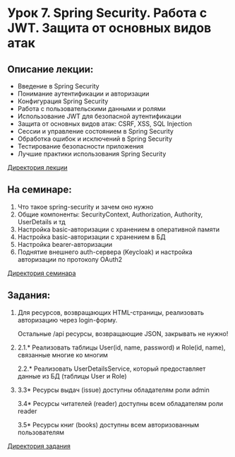 # Урок 7. Spring Security. Работа с JWT. Защита от основных видов атак

## Описание лекции:

- Введение в Spring Security
- Понимание аутентификации и авторизации
- Конфигурация Spring Security
- Работа с пользовательскими данными и ролями
- Использование JWT для безопасной аутентификации
- Защита от основных видов атак: CSRF, XSS, SQL Injection
- Сессии и управление состоянием в Spring Security
- Обработка ошибок и исключений в Spring Security
- Тестирование безопасности приложения
- Лучшие практики использования Spring Security

[Директория лекции](https://github.com/MikhailAkulov/Spring_Framework/tree/main/Examples/Example_7/Lecture/)

## На семинаре:

1. Что такое spring-security и зачем оно нужно
2. Общие компоненты: SecurityContext, Authorization, Authority, UserDetails и тд
3. Настройка basic-авторизации с хранением в оперативной памяти
4. Настройка basic-авторизации с хранением в БД
5. Настройка bearer-авторизации
6. Поднятие внешнего auth-сервера (Keycloak) и настройка авторизации по протоколу OAuth2

[Директория семинара](https://github.com/MikhailAkulov/Spring_Framework/tree/main/Examples/Example_7/Seminar)

## Задания:

1. Для ресурсов, возвращающих HTML-страницы, реализовать авторизацию через login-форму.
   
   Остальные /api ресурсы, возвращающие JSON, закрывать не нужно!
2. 
   2.1.* Реализовать таблицы User(id, name, password) и Role(id, name), связанные многие ко многим

   2.2.* Реализовать UserDetailsService, который предоставляет данные из БД (таблицы User и Role)
3. 
   3.3* Ресурсы выдач (issue) доступны обладателям роли admin
      
   3.4* Ресурсы читателей (reader) доступны всем обладателям роли reader
      
   3.5* Ресурсы книг (books) доступны всем авторизованным пользователям

[Директория задания](https://github.com/MikhailAkulov/Spring_Framework/tree/main/Examples/Example_7/Tasks)